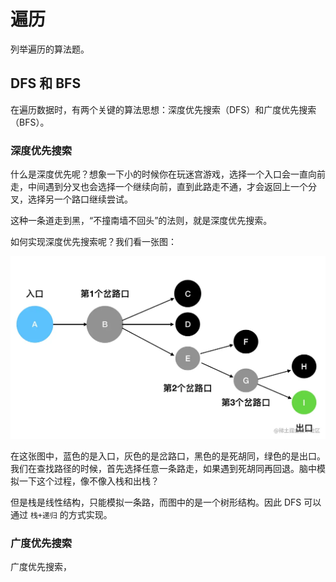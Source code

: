 # 遍历

列举遍历的算法题。

## DFS 和 BFS

在遍历数据时，有两个关键的算法思想：深度优先搜索（DFS）和广度优先搜索（BFS）。

### 深度优先搜索

什么是深度优先呢？想象一下小的时候你在玩迷宫游戏，选择一个入口会一直向前走，中间遇到分叉也会选择一个继续向前，直到此路走不通，才会返回上一个分叉，选择另一个路口继续尝试。

这种一条道走到黑，“不撞南墙不回头”的法则，就是深度优先搜索。

如何实现深度优先搜索呢？我们看一张图：

![](./images/2023-03-27-07-34-35.png)

在这张图中，蓝色的是入口，灰色的是岔路口，黑色的是死胡同，绿色的是出口。我们在查找路径的时候，首先选择任意一条路走，如果遇到死胡同再回退。脑中模拟一下这个过程，像不像入栈和出栈？

但是栈是线性结构，只能模拟一条路，而图中的是一个树形结构。因此 DFS 可以通过 `栈+递归` 的方式实现。

### 广度优先搜索

广度优先搜索，

